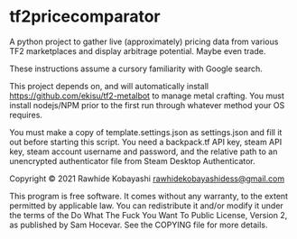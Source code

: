 # tf2pricecomparator

A python project to gather live (approximately) pricing data from various TF2 marketplaces and display arbitrage potential.  Maybe even trade.

These instructions assume a cursory familiarity with Google search.

This project depends on, and will automatically install https://github.com/ekisu/tf2-metalbot to manage metal crafting.  You must install nodejs/NPM prior to the first run through whatever method your OS requires.

You must make a copy of template.settings.json as settings.json and fill it out before starting this script.  You need a backpack.tf API key, steam API key, steam account username and password, and the relative path to an unencrypted authenticator file from Steam Desktop Authenticator.

Copyright © 2021 Rawhide Kobayashi rawhidekobayashidess@gmail.com

This program is free software. It comes without any warranty, to the extent permitted by applicable law. You can redistribute it and/or modify it under the terms of the Do What The Fuck You Want To Public License, Version 2, as published by Sam Hocevar. See the COPYING file for more details.